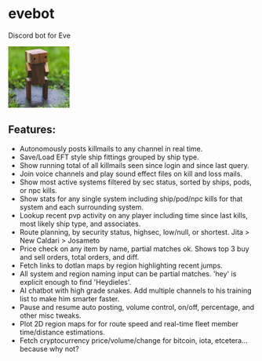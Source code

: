 # evebot
Discord bot for Eve

![logo](https://github.com/admica/evebot/blob/master/images/logo.jpg)

## Features:
* Autonomously posts killmails to any channel in real time.
* Save/Load EFT style ship fittings grouped by ship type.
* Show running total of all killmails seen since login and since last query.
* Join voice channels and play sound effect files on kill and loss mails.
* Show most active systems filtered by sec status, sorted by ships, pods, or npc kills.
* Show stats for any single system including ship/pod/npc kills for that system and each surrounding system.
* Lookup recent pvp activity on any player including time since last kills, most likely ship type, and associates.
* Route planning, by security status, highsec, low/null, or shortest. Jita > New Caldari > Josameto
* Price check on any item by name, partial matches ok. Shows top 3 buy and sell orders, total orders, and diff.
* Fetch links to dotlan maps by region highlighting recent jumps.
* All system and region naming input can be partial matches. 'hey' is explicit enough to find 'Heydieles'.
* AI chatbot with high grade snakes. Add multiple channels to his training list to make him smarter faster.
* Pause and resume auto posting, volume control, on/off, percentage, and other misc tweaks.
* Plot 2D region maps for for route speed and real-time fleet member time/distance estimations.
* Fetch cryptocurrency price/volume/change for bitcoin, iota, etcetera... because why not?
